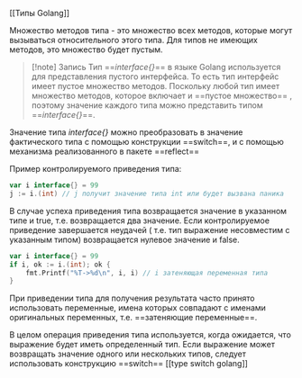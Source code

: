 [[Типы Golang]]

Множество методов типа - это множество всех методов, которые могут вызываться относительного этого типа. Для типов не имеющих методов, это множество будет пустым.

>[!note] Запись
Тип ==_interface{}_== в языке Golang используется для представления пустого интерфейса. То есть тип интерфейс имеет пустое множество методов. Поскольку любой тип имеет множество методов, которое включает и ==пустое множество== , поэтому значение каждого типа можно представить типом ==_interface{}_==.

Значение типа _interface{}_ можно преобразовать в значение фактического типа с помощью конструкции ==switch==, и с помощью механизма реализованного в пакете ==reflect==

Пример контролируемого приведения типа:
```go
var i interface{} = 99
j := i.(int) // j получит значение типа int или будет вызвана паника
```
В случае успеха приведения типа возвращается значение в указанном типе и true, т.е. возвращается два значение. Если контролируемое приведение завершается неудачей ( т.е. тип выражение несовместим с указанным типом) возвращается нулевое значение и false.
```go
var i interface{} = 99
if i, ok := i.(int); ok {
	fmt.Printf("%T->%d\n", i, i) // i затеняющая переменная типа
}
```
При приведении типа  для получения результата часто принято использовать переменные, имена которых совпадают с именами оригинальных переменных, т.е. ==затеняющие переменные==.

В целом операция приведения типа используется, когда ожидается, что выражение будет иметь определенный тип. Если выражение может возвращать значение одного или нескольких типов, следует использовать конструкцию ==switch== [[type switch golang]]